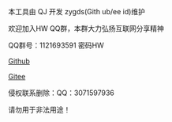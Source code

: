 本工具由 QJ 开发 zygds(Gith ub/ee id)维护

欢迎加入HW QQ群，本群大力弘扬互联网分享精神

QQ群号：1121693591 密码HW

[Github](https://github.com/zygds/vBulletin-5.6.0-SQL-injection-tool)

[Gitee](https://gitee.com/zygds/vBulletin-5.6.0-SQL-injection-tool)

侵权联系删除：QQ：3071597936

请勿用于非法用途！